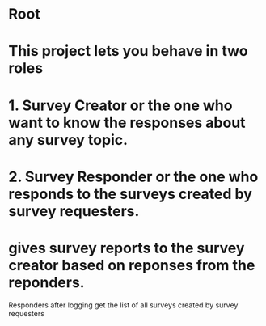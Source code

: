 # Root
# This project lets you behave in two roles
# 1. Survey Creator or the one who want to know the responses about any survey topic.
# 2. Survey Responder or the one who responds to the surveys created by survey requesters.

# gives survey reports to the survey creator based on reponses from the reponders.
Responders after logging get the list of all surveys created by survey requesters
